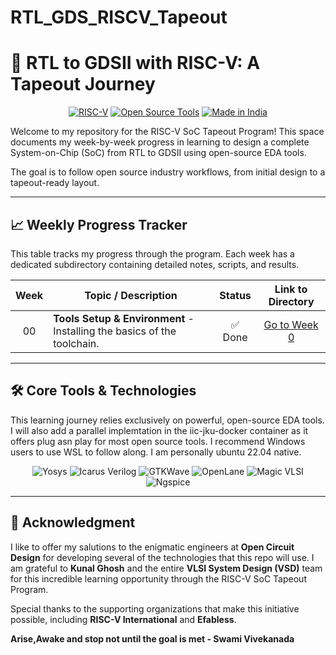 # RTL_GDS_RISCV_Tapeout
# 🚀 RTL to GDSII with RISC-V: A Tapeout Journey

<div align="center">

[![RISC-V](https://img.shields.io/badge/RISC--V-Tapeout-blue?style=for-the-badge&logo=riscv)](https://riscv.org/)
[![Open Source Tools](https://img.shields.io/badge/Tools-Open%20Source-brightgreen?style=for-the-badge&logo=gnu)](https://www.gnu.org/philosophy/free-sw.html)
[![Made in India](https://img.shields.io/badge/Made%20in-India-saffron?style=for-the-badge&logo=data:image/svg+xml;base64,PHN2ZyB3aWR0aD0iMjQiIGhlaWdodD0iMjQiIHZpZXdCb3g9IjAgMCAyNCAyNCIgZmlsbD0ibm9uZSIgeG1sbnM9Imh0dHA6Ly93d3cudzMub3JnLzIwMDAvc3ZnIj4KPHJlY3Qgd2lkdGg9IjI0IiBoZWlnaHQ9IjgiIGZmlGw9IiNGRjk5MzMiLz4KPHJlY3QgeT0iOCIgd2lkdGg9IjI0IiBoZWlnaHQ9IjgiIGZmlGw9IiNGRkZGRkYiLz4KPHJlY3QgeT0iMTYiIHdpZHRoPSIyNCIgaGVpZhtPSI4IiBmaWxsPSIjMTM4ODA4Ii8+Cjwvc3ZnPgo=)](https://www.india.gov.in/)

</div>

Welcome to my repository for the RISC-V SoC Tapeout Program! This space documents my week-by-week progress in learning to design a complete System-on-Chip (SoC) from RTL to GDSII using open-source EDA tools.

The goal is to follow open source industry workflows, from initial design to a tapeout-ready layout.

<div align="center">

</div>

---

## 📈 Weekly Progress Tracker

This table tracks my progress through the program. Each week has a dedicated subdirectory containing detailed notes, scripts, and results.

| Week | Topic / Description | Status | Link to Directory |
|:----:|---------------------|:------:|:-----------------:|
| 00   | **Tools Setup & Environment** - Installing the basics of the toolchain. | ✅ Done | [Go to Week 0](./Week0/) |


---

## 🛠️ Core Tools & Technologies

This learning journey relies exclusively on powerful, open-source EDA tools.
I will also add a parallel implemtation in the iic-jku-docker container as it offers plug asn play for most open source tools.
I recommend Windows users to use WSL to follow along.
I am personally ubuntu 22.04 native.
<div align="center">

![Yosys](https://img.shields.io/badge/Yosys-RTL%20Synthesis-blue?style=flat-square)
![Icarus Verilog](https://img.shields.io/badge/Icarus-Verilog%20Simulation-blue?style=flat-square)
![GTKWave](https://img.shields.io/badge/GTKWave-Waveform%20Viewer-blue?style=flat-square)
![OpenLane](https://img.shields.io/badge/OpenLane-RTL2GDSII%20Flow-purple?style=flat-square)
![Magic VLSI](https://img.shields.io/badge/Magic-Layout%20Editor-green?style=flat-square)
![Ngspice](https://img.shields.io/badge/Ngspice-Circuit%20Simulation-red?style=flat-square)

</div>

---

## 🙏 Acknowledgment

I like to offer my salutions to the enigmatic engineers at **Open Circuit Design** for developing several of the technologies that this repo will use.
I am grateful to **Kunal Ghosh** and the entire **VLSI System Design (VSD)** team for this incredible learning opportunity through the RISC-V SoC Tapeout Program.

Special thanks to the supporting organizations that make this initiative possible, including **RISC-V International** and **Efabless**.

**Arise,Awake and stop not until the goal is met - Swami Vivekanada**
